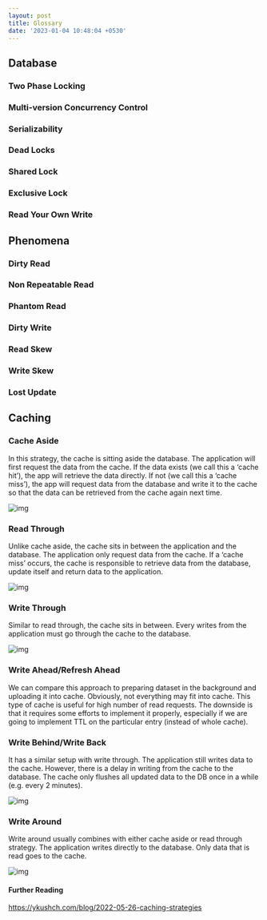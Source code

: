 ```yaml
---
layout: post
title: Glossary
date: '2023-01-04 10:48:04 +0530'
---
```


## Database

### Two Phase Locking



### Multi-version Concurrency Control



### Serializability



### Dead Locks



### Shared Lock



### Exclusive Lock



### Read Your Own Write

## Phenomena

### Dirty Read

### Non Repeatable Read

### Phantom Read

### Dirty Write

### Read Skew

### Write Skew

### Lost Update

## Caching

### Cache Aside

In this strategy, the cache is sitting aside the database. The application will first request the data from the cache. If the data exists (we call this a ‘cache hit’), the app will retrieve the data directly. If not (we call this a ‘cache miss’), the app will request data from the database and write it to the cache so that the data can be retrieved from the cache again next time. 

![img](https://s3.amazonaws.com/bluzelle-craft-private-storage/2.png?mtime=20190401053314) 

### Read Through

Unlike cache aside, the cache sits in between the application and the database. The application only request data from the cache. If a ‘cache miss’ occurs, the cache is responsible to retrieve data from the database, update itself and return data to the application. 

![img](https://s3.amazonaws.com/bluzelle-craft-private-storage/3.png?mtime=20190401053315) 

### Write Through

Similar to read through, the cache sits in between. Every writes from the application must go through the cache to the database. 

![img](https://s3.amazonaws.com/bluzelle-craft-private-storage/4.png?mtime=20190401053315) 

### Write Ahead/Refresh Ahead

We can compare this approach to preparing dataset in the background and uploading it into cache. Obviously, not everything may fit into cache. This type of cache is useful for high number of read requests. The downside is that it requires some efforts to implement it properly, especially if we are going to implement TTL on the particular entry (instead of whole cache). 



### Write Behind/Write Back

It has a similar setup with write through. The application still writes data to the cache. However, there is a delay in writing from the cache to the database. The cache only flushes all updated data to the DB once in a while (e.g. every 2 minutes). 

![img](https://s3.amazonaws.com/bluzelle-craft-private-storage/5.png?mtime=20190401053317) 

### Write Around

Write around usually combines with either cache aside or read through strategy. The application writes directly to the database. Only data that is read goes to the cache. 

![img](https://s3.amazonaws.com/bluzelle-craft-private-storage/6.png?mtime=20190401053318) 





#### Further Reading

https://ykushch.com/blog/2022-05-26-caching-strategies
